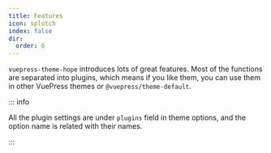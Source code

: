 ```yaml
---
title: Features
icon: splotch
index: false
dir:
  order: 6
---
```


`vuepress-theme-hope` introduces lots of great features. Most of the functions are separated into plugins, which means if you like them, you can use them in other VuePress themes or `@vuepress/theme-default`.

::: info

All the plugin settings are under `plugins` field in theme options, and the option name is related with their names.

:::

<Catalog />
